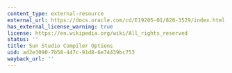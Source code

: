 ```yaml
---
content_type: external-resource
external_url: https://docs.oracle.com/cd/E19205-01/820-3529/index.html
has_external_license_warning: true
license: https://en.wikipedia.org/wiki/All_rights_reserved
status: ''
title: Sun Studio Compiler Options
uid: ad2e3090-7b58-447c-91d8-6e74439bc753
wayback_url: ''
---
```

